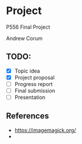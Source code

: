 # Project
P556 Final Project

Andrew Corum

## TODO:
- [x] Topic idea
- [x] Project proposal
- [ ] Progress report
- [ ] Final submission
- [ ] Presentation

## References
* https://imagemagick.org/
* 
